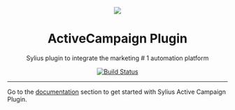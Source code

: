 <p align="center">
    <a href="https://sylius.com" target="_blank">
        <img src="https://demo.sylius.com/assets/shop/img/logo.png" />
    </a>
</p>

<h1 align="center">ActiveCampaign Plugin</h1>
<p align="center">Sylius plugin to integrate the marketing # 1 automation platform</p>
<p align="center"><a href="https://github.com/webgriffe/SyliusActiveCampaignPlugin/actions/workflows/build.yml"><img src="https://github.com/webgriffe/SyliusActiveCampaignPlugin/actions/workflows/build.yml/badge.svg?branch=master" alt="Build Status" /></a></p>

<hr />

Go to the [documentation](docs/README.md) section to get started with Sylius Active Campaign Plugin.
